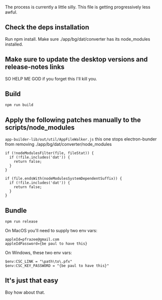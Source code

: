 The process is currently a little silly. This file is getting progressively less awful.

## Check the deps installation

Run npm install. Make sure ./app/bg/dat/converter has its node_modules installed.

## Make sure to update the desktop versions and release-notes links

SO HELP ME GOD if you forget this I'll kill you.

## Build

`npm run build`

## Apply the following patches manually to the scripts/node_modules

`app-builder-lib/out/util/AppFileWalker.js` this one stops electron-bunder from removing ./app/bg/dat/converter/node_modules

```
if (!nodeModulesFilter(file, fileStat)) {
  if (!file.includes('dat')) {
    return false;
  }
}

if (file.endsWith(nodeModulesSystemDependentSuffix)) {
  if (!file.includes('dat')) {
    return false;
  }
}
```

## Bundle

`npm run release`

On MacOS you'll need to supply two env vars:

```
appleId=pfrazee@gmail.com
appleIdPassword={be paul to have this}
```

On Windows, these two env vars:

```
$env:CSC_LINK = "\path\to\.pfx"
$env:CSC_KEY_PASSWORD = "{be paul to have this}"
```

## It's just that easy

Boy how about that.